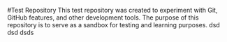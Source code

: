 #Test Repository
This test repository was created to experiment with Git, GitHub features, and other development tools. The purpose of this repository is to serve as a sandbox for testing and learning purposes.
dsd
dsd
dsds
